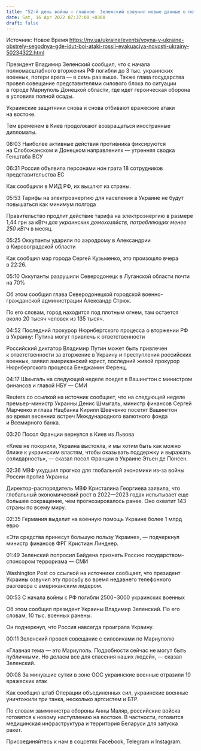 ```yaml
---
title: "52-й день войны — главное. Зеленский озвучил новые данные о потерях украинских военных, в зоне ООС отражены 10 вражеских атак"
date: Sat, 16 Apr 2022 07:37:00 +0300
draft: false
---
```

Источник: Новое Время https://nv.ua/ukraine/events/voyna-v-ukraine-obstrely-segodnya-gde-idut-boi-ataki-rossii-evakuaciya-novosti-ukrainy-50234322.html


Президент Владимир Зеленский сообщил, что с начала полномасштабного вторжения РФ погибли до 3 тыс. украинских военных, потери врага — в семь раз выше. Также глава государства провел совещание представителями силового блока по ситуации в городе Мариуполь Донецкой области, где идет героическая оборона в условиях полной осады.

Украинские защитники снова и снова отбивают вражеские атаки на востоке.

Тем временем в Киев продолжают возвращаться иностранные дипломаты.



08:03 Наиболее активные действия противника фиксируются на Слобожанском и Донецком направлениях — утренняя сводка Генштаба ВСУ

06:31 Россия объявила персонами нон грата 18 сотрудников представительства ЕС

 Как сообщили в МИД РФ, их вышлют из страны.

 05:53 Тарифы на электроэнергию для населения в Украине не будут повышаться как минимум полгода

 Правительство продлит действие тарифа на электроэнергию в размере 1,44 грн за кВт*ч для украинских домохозяйств, потребляющих менее 250 кВт*ч в месяц.

 05:25 Оккупанты ударили по аэродрому в Александрии в Кировоградской области

 Как сообщил мэр города Сергей Кузьменко, это произошло вчера в 22:26.

 05:10 Оккупанты разрушили Северодонецк в Луганской области почти на 70%

 Об этом сообщил глава Северодонецкой городской военно-гражданской администрации Александр Стрюк.

 По его словам, город находится под плотным огнем, там остается около 20 тысяч человек из 135 тысяч.

 04:52 Последний прокурор Нюрнбергского процесса о вторжении РФ в Украину: Путина могут привлечь к ответственности

 Российский диктатор Владимир Путин может быть привлечен к ответственности за вторжение в Украину и преступления российских военных, заявил американский юрист, последний живой прокурор Нюрнбергского процесса Бенджамин Ференц.

 04:17 Шмыгаль на следующей неделе поедет в Вашингтон с министром финансов и главой НБУ — СМИ

 Reuters со ссылкой на источник сообщает, что на следующей неделе премьер-министр Украины Денис Шмыгаль, министр финансов Сергей Марченко и глава Нацбанка Кирилл Шевченко посетят Вашингтон во время весенних встреч Международного валютного фонда и Всемирного банка.

 03:20 Посол Франции вернулся в Киев из Львова

 «Киев не покорили, Украина выстояла, и мы хотим быть как можно ближе к украинским властям, чтобы оказывать поддержку и выражать солидарность», — сказал посол Франции в Украине Этьен де Понсен.

 02:36 МВФ ухудшил прогноз для глобальной экономики из-за войны России против Украины

 Директор-распорядитель МВФ Кристалина Георгиева заявила, что глобальный экономический рост в 2022—2023 годах испытывает еще большее сокращение, чем прогнозировалось ранее. Оно охватит 143 страны по всему миру.

 02:35 Германия выделит на военную помощь Украине более 1 млрд евро

 «Эти средства принесут большую пользу Украине», — подчеркнул министр финансов ФРГ Кристиан Линднер.

 01:49 Зеленский попросил Байдена признать Россию государством-спонсором терроризма — СМИ

 Washington Post со ссылкой на источники сообщает, что президент Украины озвучил эту просьбу во время недавнего телефонного разговора с американским лидером.

 00:53 С начала войны с РФ погибли 2500−3000 украинских военных

 Об этом сообщил президент Украины Владимир Зеленский. По его словам, 10 тыс. военных ранены.

 Он подчеркнул, что Россия навсегда проиграла Украину.

 00:11 Зеленский провел совещание с силовиками по Мариуполю

 «Главная тема — это Мариуполь. Подробности сейчас не могут быть публичными. Но делаем все для спасения наших людей», — сказал Зеленский.

 00:08 За минувшие сутки в зоне ООС украинские военные отразили 10 вражеских атак

 Как сообщил штаб Операции объединенных сил, украинские военные уничтожили три танка, несколько артсистем и БТР.

 По словам замминистра обороны Анны Маляр, российские войска готовятся к новому наступлению на востоке. В частности, готовится медицинская инфраструктура и территория Беларуси для запуска ракет.



Присоединяйтесь к нам в соцсетях Facebook, Telegram и Instagram.
